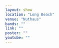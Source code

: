 ```yaml
---
layout: show
location: "Long Beach"
venue: "Nuthaus"
bands: ""
link: ""
poster: ""
youtube: ""
---
```



